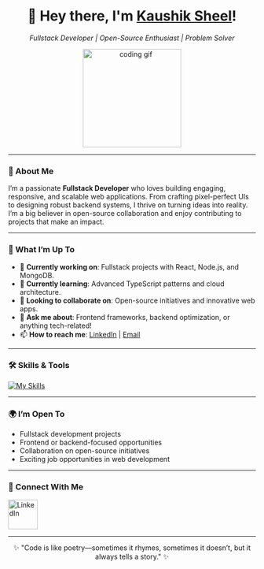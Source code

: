 <!--
**kaushiksheel/kaushiksheel** is a ✨ _special_ ✨ repository because its `README.md` (this file) appears on your GitHub profile.
-->

<div align="center">
  <h1>👋 Hey there, I'm <a href="#!">Kaushik Sheel</a>!</h1>
  <p><em>Fullstack Developer | Open-Source Enthusiast | Problem Solver</em></p>
  <img src="https://github.com/Anmol-Baranwal/Cool-GIFs-For-GitHub/assets/74038190/3b4607a1-1cc6-41f1-926f-892ae880e7a5" width="200" alt="coding gif"/>
</div>

---

### 🚀 About Me

I’m a passionate **Fullstack Developer** who loves building engaging, responsive, and scalable web applications. From crafting pixel-perfect UIs to designing robust backend systems, I thrive on turning ideas into reality. I’m a big believer in open-source collaboration and enjoy contributing to projects that make an impact.

---

### 🌟 What I’m Up To

- 🔭 **Currently working on**: Fullstack projects with React, Node.js, and MongoDB.
- 🌱 **Currently learning**: Advanced TypeScript patterns and cloud architecture.
- 👯 **Looking to collaborate on**: Open-source initiatives and innovative web apps.
- 💬 **Ask me about**: Frontend frameworks, backend optimization, or anything tech-related!
- 📫 **How to reach me**: [LinkedIn](https://www.linkedin.com/in/kaushik-sheel/) | [Email](mailto:kaushiksheel9@gmail.com)

---

### 🛠️ Skills & Tools

[![My Skills](https://skillicons.dev/icons?i=js,react,next,typescript,nodejs,mongodb,mysql,aws,docker,redis,firebase,bootstrap,tailwind,css,html,&perline=10)](https://skillicons.dev)

---

### 🌍 I’m Open To

- Fullstack development projects
- Frontend or backend-focused opportunities
- Collaboration on open-source initiatives
- Exciting job opportunities in web development

---

### 🤝 Connect With Me

<p align="left">
  <a href="https://www.linkedin.com/in/kaushik-sheel/">
    <img width="60" height="60" src="https://user-images.githubusercontent.com/74038190/235294012-0a55e343-37ad-4b0f-924f-c8431d9d2483.gif" alt="LinkedIn"/>
  </a>
  <!-- Add more social links here if you have them (e.g., Twitter, Portfolio) -->
</p>

---

<div align="center">
  <p>✨ "Code is like poetry—sometimes it rhymes, sometimes it doesn’t, but it always tells a story." ✨</p>
</div>
